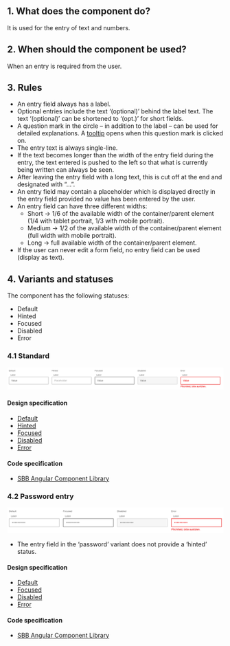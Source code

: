 ## 1. What does the component do?
It is used for the entry of text and numbers.

## 2. When should the component be used?
When an entry is required from the user.

## 3. Rules
* An entry field always has a label.
* Optional entries include the text ‘(optional)’ behind the label text. The text ‘(optional)’ can be shortened to ‘(opt.)’ for short fields.
* A question mark in the circle – in addition to the label – can be used for detailed explanations. A [tooltip](https://digital.sbb.ch/en/websites/components/tooltip) opens when this question mark is clicked on.
* The entry text is always single-line.
* If the text becomes longer than the width of the entry field during the entry, the text entered is pushed to the left so that what is currently being written can always be seen.
* After leaving the entry field with a long text, this is cut off at the end and designated with “…”.
* An entry field may contain a placeholder which is displayed directly in the entry field provided no value has been entered by the user.
* An entry field can have three different widths:
    * Short → 1/6 of the available width of the container/parent element (1/4 with tablet portrait, 1/3 with mobile portrait).
    * Medium → 1/2 of the available width of the container/parent element (full width with mobile portrait).
    * Long → full available width of the container/parent element.
* If the user can never edit a form field, no entry field can be used (display as text).

## 4. Variants and statuses
The component has the following statuses:
* Default
* Hinted
* Focused
* Disabled
* Error

### 4.1 Standard
![Image of the entry field component in the standard variant](https://raw.githubusercontent.com/sbb-design-systems/design-system-website-documentation/master/documentation/components/textfield/images/textfield_default.png 'class: image')

#### Design specification
* [Default](https://sbb.invisionapp.com/d/main#/console/15744722/327021294/inspect)
* [Hinted](https://sbb.invisionapp.com/d/main#/console/15744722/327021295/inspect)
* [Focused](https://sbb.invisionapp.com/d/main#/console/15744722/327021296/inspect)
* [Disabled](https://sbb.invisionapp.com/d/main#/console/15744722/327021297/inspect)
* [Error](https://sbb.invisionapp.com/d/main#/console/15744722/327021298/inspect)

#### Code specification
* [SBB Angular Component Library](https://sbb-angular.app.sbb.ch/latest/content/field)

### 4.2 Password entry
![Image of the entry field component for password entry](https://raw.githubusercontent.com/sbb-design-systems/design-system-website-documentation/master/documentation/components/textfield/images/textfield_password.png 'class: image')
* The entry field in the ‘password’ variant does not provide a ‘hinted’ status.

#### Design specification
* [Default](https://sbb.invisionapp.com/d/main#/console/15744722/327021299/inspect)
* [Focused](https://sbb.invisionapp.com/d/main#/console/15744722/327021300/inspect)
* [Disabled](https://sbb.invisionapp.com/d/main#/console/15744722/327021301/inspect)
* [Error](https://sbb.invisionapp.com/d/main#/console/15744722/327021302/inspect)

#### Code specification
* [SBB Angular Component Library](https://sbb-angular.app.sbb.ch/latest/content/field)